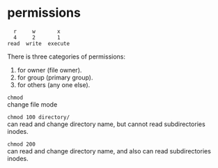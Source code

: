 # permissions

``` 
  r     w       x
  4     2       1
read  write  execute
```

There is three categories of permissions:

1. for owner (file owner).
2. for group (primary group).
3. for others (any one else).

`chmod`\
change file mode

`chmod 100 directory/`\
can read and change directory name, but cannot read subdirectories inodes.

`chmod 200`\
can read and change directory name, and also can read subdirectories inodes.